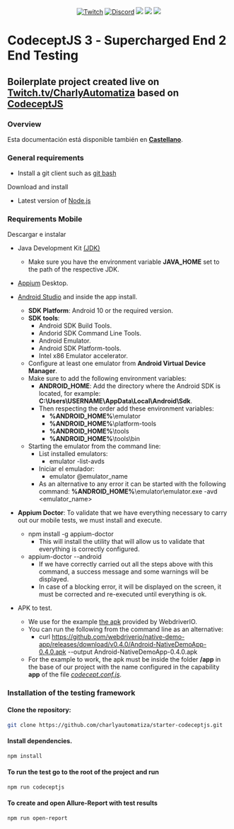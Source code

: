 <p align="center">
  <a href="https://www.twitch.tv/charlyautomatiza"><img alt="Twitch" src="https://img.shields.io/badge/CharlyAutomatiza-Twitch-9146FF.svg" style="max-height: 300px;"></a>
  <a href="https://discord.gg/wwM9GwxmRZ"><img alt="Discord" src="https://img.shields.io/discord/944608800361570315" style="max-height: 300px;"></a>
  <a href="http://twitter.com/char_automatiza"><img src="https://img.shields.io/badge/@char__automatiza-Twitter-1DA1F2.svg?style=flat" style="max-height: 300px;"></a>
  <a href="https://www.youtube.com/c/CharlyAutomatiza?sub_confirmation=1"><img src="https://img.shields.io/badge/CharlyAutomatiza-Youtube-FF0000.svg" style="max-height: 300px;" style="max-height: 300px;"></a>
  <a href="https://www.linkedin.com/in/gautocarlos/"><img src="https://img.shields.io/badge/Carlos%20 Gauto-LinkedIn-0077B5.svg" style="max-height: 300px;" style="max-height: 300px;"></a>
</p>

# CodeceptJS 3 ‐ Supercharged End 2 End Testing

## Boilerplate project created live on [Twitch.tv/CharlyAutomatiza](https://www.twitch.tv/charlyautomatiza) based on [CodeceptJS](https://codecept.io/)

### Overview

Esta documentación está disponible también en [**Castellano**](LEEME.md).

### General requirements

- Install a git client such as [git bash](https://git-scm.com/downloads)

Download and install

- Latest version of [Node.js](https://nodejs.org/es/download/)

### Requirements Mobile

Descargar e instalar

- Java Development Kit [(JDK)](https://www.oracle.com/java/technologies/downloads/)
  - Make sure you have the environment variable **JAVA_HOME** set to the path of the respective JDK.
- [Appium](https://appium.io/downloads/) Desktop.
- [Android Studio](https://developer.android.com/studio/index.html) and inside the app install.
  - **SDK Platform**: Android 10 or the required version.
  - **SDK tools**:
    - Android SDK Build Tools.
    - Andorid SDK Command Line Tools.
    - Android Emulator.
    - Android SDK Platform-tools.
    - Intel x86 Emulator accelerator.
  - Configure at least one emulator from **Android Virtual Device Manager**.
  - Make sure to add the following environment variables:
    - **ANDROID_HOME**: Add the directory where the Android SDK is located, for example: **C:\Users\USERNAME\AppData\Local\Android\Sdk**.
    - Then respecting the order add these environment variables:
      - **%ANDROID_HOME%**\emulator
      - **%ANDROID_HOME%**\platform-tools
      - **%ANDROID_HOME%**\tools
      - **%ANDROID_HOME%**\tools\bin
  - Starting the emulator from the command line:
    - List installed emulators:
      - emulator -list-avds
    - Iniciar el emulador:
      - emulator @emulator_name
    - As an alternative to any error it can be started with the following command: **%ANDROID_HOME%**\emulator\emulator.exe -avd <emulator_name>
- **Appium Doctor**: To validate that we have everything necessary to carry out our mobile tests, we must install and execute.

  - npm install -g appium-doctor
    - This will install the utility that will allow us to validate that everything is correctly configured.
  - appium-doctor --android
    - If we have correctly carried out all the steps above with this command, a success message and some warnings will be displayed.
    - In case of a blocking error, it will be displayed on the screen, it must be corrected and re-executed until everything is ok.

- APK to test.
  - We use for the example [the apk](https://github.com/webdriverio/native-demo-app/releases/download/v0.4.0/Android-NativeDemoApp-0.4.0.apk) provided by WebdriverIO.
  - You can run the following from the command line as an alternative:
    - curl <https://github.com/webdriverio/native-demo-app/releases/download/v0.4.0/Android-NativeDemoApp-0.4.0.apk> --output Android-NativeDemoApp-0.4.0.apk
  - For the example to work, the apk must be inside the folder **/app** in the base of our project with the name configured in the capability **app** of the file [*codecept.conf.js*](codecept.conf.js).

### Installation of the testing framework

#### **Clone the repository:**

```bash
git clone https://github.com/charlyautomatiza/starter-codeceptjs.git
```

#### **Install dependencies.**

```bash
npm install
```

#### **To run the test go to the root of the project and run**

```bash
npm run codeceptjs
```

#### **To create and open Allure-Report with test results**

```bash
npm run open-report
```
